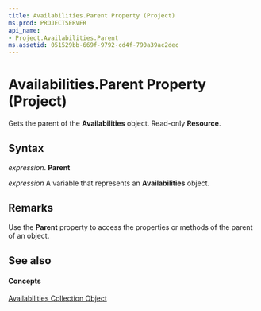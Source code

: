 ```yaml
---
title: Availabilities.Parent Property (Project)
ms.prod: PROJECTSERVER
api_name:
- Project.Availabilities.Parent
ms.assetid: 051529bb-669f-9792-cd4f-790a39ac2dec
---
```



# Availabilities.Parent Property (Project)

Gets the parent of the  **Availabilities** object. Read-only **Resource**.


## Syntax

 _expression_. **Parent**

 _expression_ A variable that represents an **Availabilities** object.


## Remarks

Use the  **Parent** property to access the properties or methods of the parent of an object.


## See also


#### Concepts


[Availabilities Collection Object](availabilities-object-project.md)
